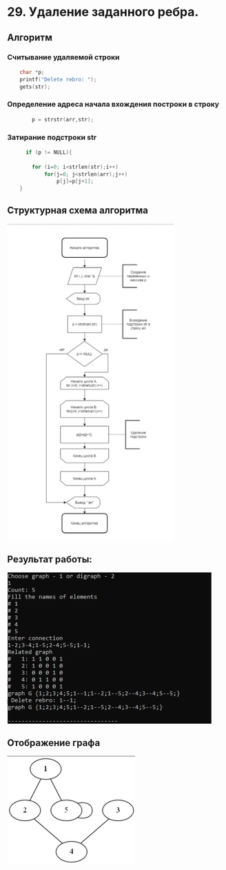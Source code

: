 # 29. Удаление заданного ребра.
## Алгоритм
### Cчитывание удаляемой строки

```C
    char *p;
	printf("Delete rebro: ");
    gets(str);
 ```
### Определение адреса начала вхождения построки в строку

```C
        p = strstr(arr,str);
```
   
### Затирание подстроки str

```C
      if (p != NULL){
    	
		for (i=0; i<strlen(str);i++)
			for(j=0; j<strlen(arr);j++) 
				p[j]=p[j+1];
    }
```
## Структурная схема алгоритма

![Alt-текст](https://github.com/vanrest2016/FL-TA/blob/master/Схема.png)

## Результат работы:
![Alt-текст](https://github.com/vanrest2016/FL-TA/blob/master/Результат%20работы.jpg)

## Отображение графа
![Alt-текст](https://github.com/vanrest2016/FL-TA/blob/master/Graph.jpg)
